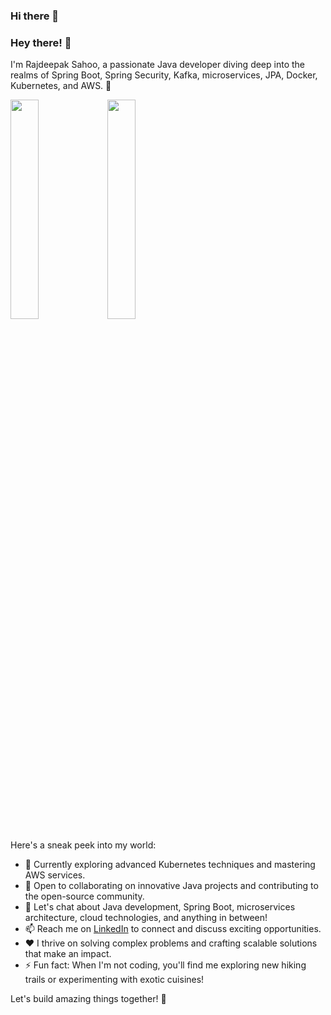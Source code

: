### Hi there 👋

<!--
**rajdeepaksahoo/rajdeepaksahoo** is a ✨ _special_ ✨ repository because its `README.md` (this file) appears on your GitHub profile.

Here are some ideas to get you started:

- 🔭 I’m currently working on ...
- 🌱 I’m currently learning ...
- 👯 I’m looking to collaborate on ...
- 🤔 I’m looking for help with ...
- 💬 Ask me about ...
- 📫 How to reach me: ...
- 😄 Pronouns: ...
- ⚡ Fun fact: ...
-->
### Hey there! 👋

I'm Rajdeepak Sahoo, a passionate Java developer diving deep into the realms of Spring Boot, Spring Security, Kafka, microservices, JPA, Docker, Kubernetes, and AWS. 🚀

<div style="display=flex">
  <img src="https://media.giphy.com/media/v1.Y2lkPTc5MGI3NjExZ2tvaGpvc3hpZXNseW80cmNxcTJzdjIwaGprMXZhZW9vMTQ2NGwyNCZlcD12MV9pbnRlcm5hbF9naWZfYnlfaWQmY3Q9Zw/bGgsc5mWoryfgKBx1u/giphy.gif" width=30%>
  <img src="https://media.giphy.com/media/v1.Y2lkPTc5MGI3NjExZ2tvaGpvc3hpZXNseW80cmNxcTJzdjIwaGprMXZhZW9vMTQ2NGwyNCZlcD12MV9pbnRlcm5hbF9naWZfYnlfaWQmY3Q9Zw/bGgsc5mWoryfgKBx1u/giphy.gif" width=30%>
</div>

Here's a sneak peek into my world:

* 🌱 Currently exploring advanced Kubernetes techniques and mastering AWS services.
* 🤝 Open to collaborating on innovative Java projects and contributing to the open-source community.
* 💬 Let's chat about Java development, Spring Boot, microservices architecture, cloud technologies, and anything in between!
* 📫 Reach me on [LinkedIn](https://www.linkedin.com/in/rajdeepak-sahoo/) to connect and discuss exciting opportunities.
* ❤️ I thrive on solving complex problems and crafting scalable solutions that make an impact.
* ⚡ Fun fact: When I'm not coding, you'll find me exploring new hiking trails or experimenting with exotic cuisines!

Let's build amazing things together! 🌟

